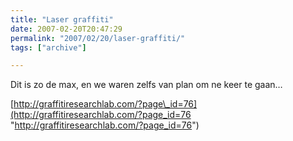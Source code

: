 ```yaml
---
title: "Laser graffiti"
date: 2007-02-20T20:47:29
permalink: "2007/02/20/laser-graffiti/"
tags: ["archive"]

---
```

Dit is zo de max, en we waren zelfs van plan om ne keer te gaan…

[http://graffitiresearchlab.com/?page\_id=76](http://graffitiresearchlab.com/?page_id=76 "http://graffitiresearchlab.com/?page_id=76")
